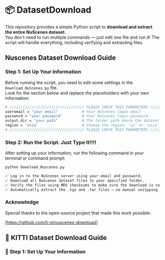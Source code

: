 # 📦 DatasetDownload  
This repository provides a simple Python script to **download and extract the entire NuScenes dataset**.  
You don't need to run multiple commands — just edit one file and run it! The script will handle everything, including verifying and extracting files.


## **Nuscenes Dataset Download Guide**

### **Step 1: Set Up Your Information**

Before running the script, you need to edit some settings in the `Download_NuScenes.py` file.  
Look for the section below and replace the placeholders with your own information:

```bash
# ////////////////////////////////// PLEASE CHECK THIS PARAMETERS //////////////////////////////////
useremail = "your email"           # Your NuScenes login email
password = "your password"         # Your NuScenes login password
output_dir = "your path"           # The folder path where the dataset will be saved
region = 'asia'                    # Choose the region: 'us' or 'asia'
# ////////////////////////////////// PLEASE CHECK THIS PARAMETERS //////////////////////////////////
```


### **Step 2: Run the Script. Just Type It!!!!**

After setting up your information, run the following command in your terminal or command prompt:

```bash
python Download_Nuscenes.py

✅ Log in to the NuScenes server using your email and password.
✅ Download all NuScenes dataset files to your specified folder.
✅ Verify the files using MD5 checksums to make sure the download is correct.
✅ Automatically extract the .tgz and .tar files — no manual unzipping needed!
```



### **Acknowledge**

Special thanks to the open-source project that made this work possible:

[https://github.com/li-xl/nuscenes-download]



## 🚗 **KITTI Dataset Download Guide**

### 🔧 **Step 1: Set Up Your Information**

